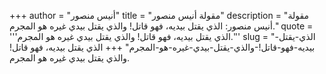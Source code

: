 +++
author = "أنيس منصور"
title = "مقولة أنيس منصور"
description = "مقولة أنيس منصور: الذي يقتل بيديه، فهو قاتل! والذي يقتل بيدي غيره هو المجرم."
quote = '''الذي يقتل بيديه، فهو قاتل! والذي يقتل بيدي غيره هو المجرم.'''
slug = "الذي-يقتل-بيديه-فهو-قاتل!-والذي-يقتل-بيدي-غيره-هو-المجرم"
+++
الذي يقتل بيديه، فهو قاتل! والذي يقتل بيدي غيره هو المجرم.
